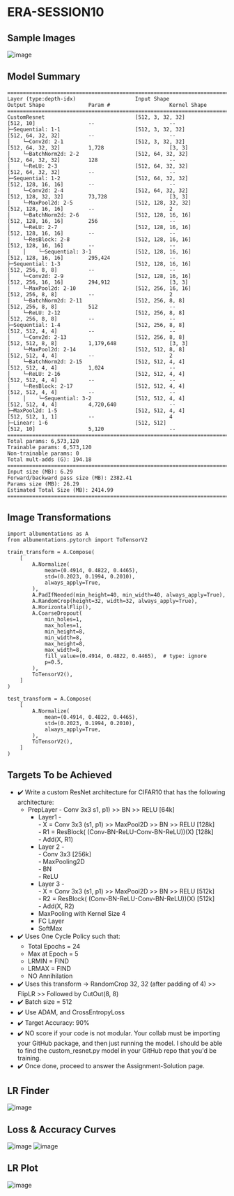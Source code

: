# ERA-SESSION10

## Sample Images
![image](https://github.com/RaviNaik/ERA-SESSION10/assets/23289802/7d613bed-97e8-4daf-964b-c9c1f373f23e)

## Model Summary
```python3
============================================================================================================================================
Layer (type:depth-idx)                   Input Shape               Output Shape              Param #                   Kernel Shape
============================================================================================================================================
CustomResnet                             [512, 3, 32, 32]          [512, 10]                 --                        --
├─Sequential: 1-1                        [512, 3, 32, 32]          [512, 64, 32, 32]         --                        --
│    └─Conv2d: 2-1                       [512, 3, 32, 32]          [512, 64, 32, 32]         1,728                     [3, 3]
│    └─BatchNorm2d: 2-2                  [512, 64, 32, 32]         [512, 64, 32, 32]         128                       --
│    └─ReLU: 2-3                         [512, 64, 32, 32]         [512, 64, 32, 32]         --                        --
├─Sequential: 1-2                        [512, 64, 32, 32]         [512, 128, 16, 16]        --                        --
│    └─Conv2d: 2-4                       [512, 64, 32, 32]         [512, 128, 32, 32]        73,728                    [3, 3]
│    └─MaxPool2d: 2-5                    [512, 128, 32, 32]        [512, 128, 16, 16]        --                        2
│    └─BatchNorm2d: 2-6                  [512, 128, 16, 16]        [512, 128, 16, 16]        256                       --
│    └─ReLU: 2-7                         [512, 128, 16, 16]        [512, 128, 16, 16]        --                        --
│    └─ResBlock: 2-8                     [512, 128, 16, 16]        [512, 128, 16, 16]        --                        --
│    │    └─Sequential: 3-1              [512, 128, 16, 16]        [512, 128, 16, 16]        295,424                   --
├─Sequential: 1-3                        [512, 128, 16, 16]        [512, 256, 8, 8]          --                        --
│    └─Conv2d: 2-9                       [512, 128, 16, 16]        [512, 256, 16, 16]        294,912                   [3, 3]
│    └─MaxPool2d: 2-10                   [512, 256, 16, 16]        [512, 256, 8, 8]          --                        2
│    └─BatchNorm2d: 2-11                 [512, 256, 8, 8]          [512, 256, 8, 8]          512                       --
│    └─ReLU: 2-12                        [512, 256, 8, 8]          [512, 256, 8, 8]          --                        --
├─Sequential: 1-4                        [512, 256, 8, 8]          [512, 512, 4, 4]          --                        --
│    └─Conv2d: 2-13                      [512, 256, 8, 8]          [512, 512, 8, 8]          1,179,648                 [3, 3]
│    └─MaxPool2d: 2-14                   [512, 512, 8, 8]          [512, 512, 4, 4]          --                        2
│    └─BatchNorm2d: 2-15                 [512, 512, 4, 4]          [512, 512, 4, 4]          1,024                     --
│    └─ReLU: 2-16                        [512, 512, 4, 4]          [512, 512, 4, 4]          --                        --
│    └─ResBlock: 2-17                    [512, 512, 4, 4]          [512, 512, 4, 4]          --                        --
│    │    └─Sequential: 3-2              [512, 512, 4, 4]          [512, 512, 4, 4]          4,720,640                 --
├─MaxPool2d: 1-5                         [512, 512, 4, 4]          [512, 512, 1, 1]          --                        4
├─Linear: 1-6                            [512, 512]                [512, 10]                 5,120                     --
============================================================================================================================================
Total params: 6,573,120
Trainable params: 6,573,120
Non-trainable params: 0
Total mult-adds (G): 194.18
============================================================================================================================================
Input size (MB): 6.29
Forward/backward pass size (MB): 2382.41
Params size (MB): 26.29
Estimated Total Size (MB): 2414.99
============================================================================================================================================
```
## Image Transformations
```python3
import albumentations as A
from albumentations.pytorch import ToTensorV2

train_transform = A.Compose(
    [
        A.Normalize(
            mean=(0.4914, 0.4822, 0.4465),
            std=(0.2023, 0.1994, 0.2010),
            always_apply=True,
        ),
        A.PadIfNeeded(min_height=40, min_width=40, always_apply=True),
        A.RandomCrop(height=32, width=32, always_apply=True),
        A.HorizontalFlip(),
        A.CoarseDropout(
            min_holes=1,
            max_holes=1,
            min_height=8,
            min_width=8,
            max_height=8,
            max_width=8,
            fill_value=(0.4914, 0.4822, 0.4465),  # type: ignore
            p=0.5,
        ),
        ToTensorV2(),
    ]
)

test_transform = A.Compose(
    [
        A.Normalize(
            mean=(0.4914, 0.4822, 0.4465),
            std=(0.2023, 0.1994, 0.2010),
            always_apply=True,
        ),
        ToTensorV2(),
    ]
)
```

## Targets To be Achieved
 - :heavy_check_mark: Write a custom ResNet architecture for CIFAR10 that has the following architecture:
     - PrepLayer - Conv 3x3 s1, p1) >> BN >> RELU [64k]  
        - Layer1 -  
                - X = Conv 3x3 (s1, p1) >> MaxPool2D >> BN >> RELU [128k]  
                - R1 = ResBlock( (Conv-BN-ReLU-Conv-BN-ReLU))(X) [128k]   
                - Add(X, R1)  
        - Layer 2 -  
                - Conv 3x3 [256k]  
                - MaxPooling2D  
                - BN  
                - ReLU  
        - Layer 3 -  
                - X = Conv 3x3 (s1, p1) >> MaxPool2D >> BN >> RELU [512k]  
                - R2 = ResBlock( (Conv-BN-ReLU-Conv-BN-ReLU))(X) [512k]  
                - Add(X, R2) 
        - MaxPooling with Kernel Size 4 
        - FC Layer  
        - SoftMax  
- :heavy_check_mark: Uses One Cycle Policy such that:
    - Total Epochs = 24
    - Max at Epoch = 5
    - LRMIN = FIND
    - LRMAX = FIND
    - NO Annihilation
- :heavy_check_mark: Uses this transform -> RandomCrop 32, 32 (after padding of 4) >> FlipLR >> Followed by CutOut(8, 8)
- :heavy_check_mark: Batch size = 512
- :heavy_check_mark: Use ADAM, and CrossEntropyLoss
- :heavy_check_mark: Target Accuracy: 90%
- :heavy_check_mark: NO score if your code is not modular. Your collab must be importing your GitHub package, and then just running the model. I should be able to find the custom_resnet.py model in your GitHub repo that you'd be training. 
- :heavy_check_mark: Once done, proceed to answer the Assignment-Solution page. 

## LR Finder
![image](https://github.com/RaviNaik/ERA-SESSION10/assets/23289802/7df02efb-e727-490c-bd5d-25211d1f8f0a)

## Loss & Accuracy Curves
![image](https://github.com/RaviNaik/ERA-SESSION10/assets/23289802/d99b459b-a14e-4624-acdb-63319b9923f6)
![image](https://github.com/RaviNaik/ERA-SESSION10/assets/23289802/398bd2fd-de8d-4399-a633-c18b4947ec47)

## LR Plot
![image](https://github.com/RaviNaik/ERA-SESSION10/assets/23289802/7fd57b6b-54a0-43dc-95e6-64be165a5339)





